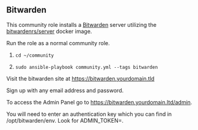 ## Bitwarden

This community role installs a [Bitwarden](https://bitwarden.com/) server utilizing the [bitwardenrs/server](https://hub.docker.com/r/bitwardenrs/server) docker image.

Run the role as a normal community role.

1. `cd ~/community`

2. `sudo ansible-playbook community.yml --tags bitwarden`

Visit the bitwarden site at https://bitwarden.yourdomain.tld

Sign up with any email address and password.

To access the Admin Panel go to https://bitwarden.yourdomain.ltd/admin.

You will need to enter an authentication key which you can find in /opt/bitwarden/env. Look for ADMIN_TOKEN=. 